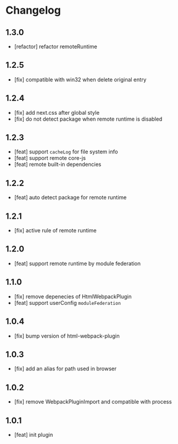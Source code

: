 # Changelog

## 1.3.0

- [refactor] refactor remoteRuntime

## 1.2.5

- [fix] compatible with win32 when delete original entry

## 1.2.4

- [fix] add next.css after global style
- [fix] do not detect package when remote runtime is disabled

## 1.2.3

- [feat] support `cacheLog` for file system info
- [feat] support remote core-js
- [feat] remote built-in dependencies

## 1.2.2

- [feat] auto detect package for remote runtime

## 1.2.1

- [fix] active rule of remote runtime

## 1.2.0

- [feat] support remote runtime by module federation

## 1.1.0

- [fix] remove depenecies of HtmlWebpackPlugin
- [feat] support userConfig `moduleFederation`

## 1.0.4

- [fix] bump version of html-webpack-plugin

## 1.0.3

- [fix] add an alias for path used in browser

## 1.0.2

- [fix] remove WebpackPluginImport and compatible with process

## 1.0.1

- [feat] init plugin

